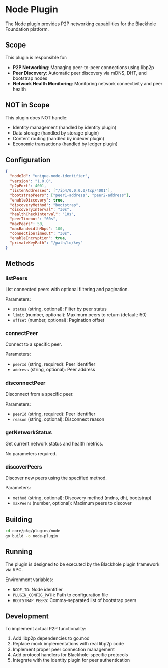 # Node Plugin

The Node plugin provides P2P networking capabilities for the Blackhole Foundation platform.

## Scope

This plugin is responsible for:
- **P2P Networking**: Managing peer-to-peer connections using libp2p
- **Peer Discovery**: Automatic peer discovery via mDNS, DHT, and bootstrap nodes
- **Network Health Monitoring**: Monitoring network connectivity and peer health

## NOT in Scope

This plugin does NOT handle:
- Identity management (handled by identity plugin)
- Data storage (handled by storage plugin)
- Content routing (handled by indexer plugin)
- Economic transactions (handled by ledger plugin)

## Configuration

```json
{
  "nodeId": "unique-node-identifier",
  "version": "1.0.0",
  "p2pPort": 4001,
  "listenAddresses": ["/ip4/0.0.0.0/tcp/4001"],
  "bootstrapPeers": ["peer1-address", "peer2-address"],
  "enableDiscovery": true,
  "discoveryMethod": "bootstrap",
  "discoveryInterval": "30s",
  "healthCheckInterval": "10s",
  "peerTimeout": "60s",
  "maxPeers": 50,
  "maxBandwidthMbps": 100,
  "connectionTimeout": "30s",
  "enableEncryption": true,
  "privateKeyPath": "/path/to/key"
}
```

## Methods

### listPeers
List connected peers with optional filtering and pagination.

Parameters:
- `status` (string, optional): Filter by peer status
- `limit` (number, optional): Maximum peers to return (default: 50)
- `offset` (number, optional): Pagination offset

### connectPeer
Connect to a specific peer.

Parameters:
- `peerId` (string, required): Peer identifier
- `address` (string, optional): Peer address

### disconnectPeer
Disconnect from a specific peer.

Parameters:
- `peerId` (string, required): Peer identifier
- `reason` (string, optional): Disconnect reason

### getNetworkStatus
Get current network status and health metrics.

No parameters required.

### discoverPeers
Discover new peers using the specified method.

Parameters:
- `method` (string, optional): Discovery method (mdns, dht, bootstrap)
- `maxPeers` (number, optional): Maximum peers to discover

## Building

```bash
cd core/pkg/plugins/node
go build -o node-plugin
```

## Running

The plugin is designed to be executed by the Blackhole plugin framework via RPC.

Environment variables:
- `NODE_ID`: Node identifier
- `PLUGIN_CONFIG_PATH`: Path to configuration file
- `BOOTSTRAP_PEERS`: Comma-separated list of bootstrap peers

## Development

To implement actual P2P functionality:

1. Add libp2p dependencies to go.mod
2. Replace mock implementations with real libp2p code
3. Implement proper peer connection management
4. Add protocol handlers for Blackhole-specific protocols
5. Integrate with the identity plugin for peer authentication